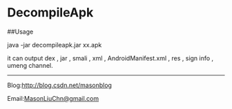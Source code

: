 # DecompileApk

##Usage

java -jar decompileapk.jar xx.apk

it can output dex , jar , smali , xml , AndroidManifest.xml , res , sign info , umeng channel.

-----

Blog:http://blog.csdn.net/masonblog

Email:MasonLiuChn@gmail.com
